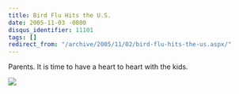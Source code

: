 ```yaml
---
title: Bird Flu Hits the U.S.
date: 2005-11-03 -0800
disqus_identifier: 11101
tags: []
redirect_from: "/archive/2005/11/02/bird-flu-hits-the-us.aspx/"
---
```


Parents. It is time to have a heart to heart with the kids.

![](https://haacked.com/images/BirdFluHitsUS.jpg)

